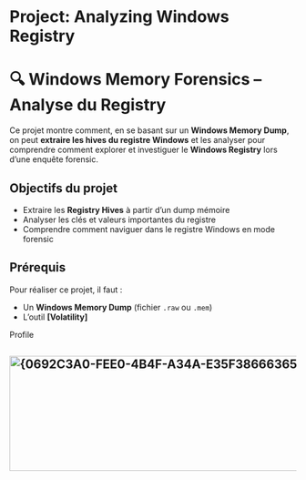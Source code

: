# Project: Analyzing Windows Registry
# 🔍 Windows Memory Forensics – Analyse du Registry

Ce projet montre comment, en se basant sur un **Windows Memory Dump**, on peut **extraire les hives du registre Windows** et les analyser pour comprendre comment explorer et investiguer le **Windows Registry** lors d’une enquête forensic.


##  Objectifs du projet

- Extraire les **Registry Hives** à partir d’un dump mémoire
- Analyser les clés et valeurs importantes du registre
- Comprendre comment naviguer dans le registre Windows en mode forensic


##  Prérequis

Pour réaliser ce projet, il faut :

- Un **Windows Memory Dump** (fichier `.raw` ou `.mem`)
- L’outil **[Volatility]**

Profile
## <img width="526" height="202" alt="{0692C3A0-FEE0-4B4F-A34A-E35F38666365}" src="https://github.com/user-attachments/assets/5cd0c63e-f091-4144-aa91-d38e547c1b0a" />


